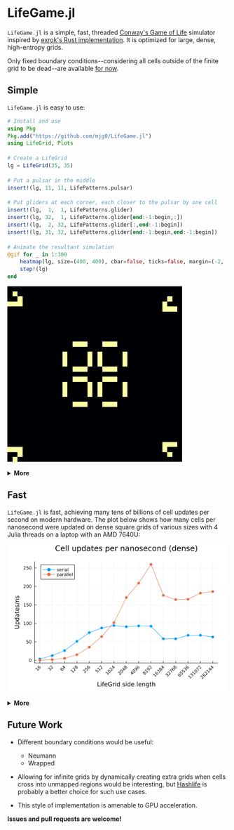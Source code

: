 # LifeGame.jl

`LifeGame.jl` is a simple, fast, threaded [Conway's Game of Life](https://en.wikipedia.org/wiki/Conway%27s_Game_of_Life) simulator inspired by [exrok's Rust implementation](https://github.com/exrok/game_of_life). It is optimized for large, dense, high-entropy grids.

Only fixed boundary conditions--considering all cells outside of the finite grid to be dead--are available [for now](#future-work).

## Simple

`LifeGame.jl` is easy to use:

```julia
# Install and use
using Pkg
Pkg.add("https://github.com/mjg0/LifeGame.jl")
using LifeGrid, Plots

# Create a LifeGrid
lg = LifeGrid(35, 35)

# Put a pulsar in the middle
insert!(lg, 11, 11, LifePatterns.pulsar)

# Put gliders at each corner, each closer to the pulsar by one cell
insert!(lg,  1,  1, LifePatterns.glider)
insert!(lg, 32,  1, LifePatterns.glider[end:-1:begin,:])
insert!(lg,  2, 32, LifePatterns.glider[:,end:-1:begin])
insert!(lg, 31, 32, LifePatterns.glider[end:-1:begin,end:-1:begin])

# Animate the resultant simulation
@gif for _ in 1:300
    heatmap(lg, size=(400, 400), cbar=false, ticks=false, margin=(-2, :mm))
    step!(lg)
end
```

![Life Animation](img/life-animation.gif)

**<details><summary>More</summary>**

You only really need to know 2 methods to use `LifeGame.jl`:

- The constructor:
  - `LifeGame(m, n)`: create an `m×n` grid devoid of life.
  - `LifeGame(grid)`: create a grid from `grid`, where non-zero or true cells are alive.
- `step!(lifegrid)`: update `lifegrid` once.

`LifeGrid`s are `AbstractArray`s, so you can index one as you would expect:

```julia
mygrid = LifeGrid([0 1 1 0
                   1 0 0 1
                   0 1 1 0])
mygrid[1, 1] # false
mygrid[1, 2] # true
mygrid[1, 3] = false # OK
mygrid[1, 4] = 1 # also OK
```

If you plan on adding many of the same pattern into a `LifeGrid`, it is most efficient to create a `LifePattern` once then `insert!` it multiple times:

```julia
mygrid = LifeGrid(1000, 2000)
mypattern = LifePattern([1 0 1 0 1 1 1
                         1 1 1 0 0 1 0
                         1 0 1 0 1 1 1])
for _ in 1:100
    I = CartesianIndex((rand(100:900), rand(100:1900)))
    insert!(mygrid, I, mypattern)
end
```

Some commonly used patterns are provided in the `LifePatterns` module.

</details>



## Fast

`LifeGame.jl` is fast, achieving many tens of billions of cell updates per second on modern hardware. The plot below shows how many cells per nanosecond were updated on dense square grids of various sizes with 4 Julia threads on a laptop with an AMD 7640U:

![Benchmark results, dense](img/benchmark-results-dense.png)

**<details><summary>More</summary>**

Sparse grids (where about 90% `128×62`-cell "chunks" of the grid are devoid of life) can be updated even faster:

![Benchmark results, sparse](img/benchmark-results-sparse.png)

Such performance is attained by packing 62 cells into 64-bit operands and updating them simultaneously using bitwise operations; see the extended help for `LifeGrid`, `LifeGame.updatedcluster`, and `LifeGame.stepraw!` for algorithm details.

The plots above were generated thus:

```julia
using LifeGame, BenchmarkTools, DataFrames, Plots

# DataFrame to hold benchmarking data
benchmarkdata = DataFrame(density=Symbol[], parallel=Bool[], sidelength=Int[],
                          meantime=Float64[])

# Test both serial and parallel speeds
for parallel in (false, true)
    # Warm up the CPU
    time1 = time()
    while time()-time1 < 60 # Give it a minute to warm up
        step!(LifeGrid(rand(Bool, 1000, 1000)), parallel=parallel)
    end

    # Run both sparse and dense benchmarks for many sizes
    for sidelen in 2 .^(4:18)
        # Force parallelism even when the default is to avoid it at small sizes
        chunklen = parallel ? min(128, cld(sidelen, Threads.nthreads())) : 128

        # Construct and sparsely fill the grid
        lg = LifeGrid(sidelen, sidelen)
        for i in 1:128*62*10:length(lg) # this will leave about 90% of chunks untouched
            lg[i:i+2] .= true # insert a blinker
        end

        # Get sparse results
        sparse_results = @benchmark step!($lg, parallel=$parallel, chunklength=$chunklen)
        push!(benchmarkdata, (:sparse, parallel, sidelen, mean(sparse_results.times)))

        # Densify the grid a bit; most chunks will now have several living cells
        i = rand(1:chunklen)
        while i < length(lg)-2
            lg[i:i+2] .= true # insert a blinker
            i += chunklen÷2 + rand(1:chunklen)
        end

        # Get dense results
        dense_results = @benchmark step!($lg, parallel=$parallel, chunklength=$chunklen)
        push!(benchmarkdata, (:dense, parallel, sidelen, mean(dense_results.times)))
    end
end

# Determine operations per nanosecond for each permutation
lengths = subset(benchmarkdata, :density=>d->d.==:dense, :parallel=>p->p.==true).sidelength
dense_serial_ops, sparse_serial_ops, dense_parallel_ops, sparse_parallel_ops = (
    lengths.^2 ./ subset(benchmarkdata, :density=>d->d.==density,
                                        :parallel=>p->p.==parallel).meantime
    for (density, parallel) in ((:dense,  false),
                                (:sparse, false),
                                (:dense,  true ),
                                (:sparse, true ))
)

# Plot timing data
for (density, serial_ops, parallel_ops) in (("dense", dense_serial_ops, dense_parallel_ops),
                                            ("sparse", sparse_serial_ops, sparse_parallel_ops))
    plot( lengths, serial_ops, title="Cell updates per nanosecond ($density)",
          label="serial", xlabel="LifeGrid side length", ylabel="Updates/ns",
          legend_position=:topleft, marker=:circle, markerstrokewidth=0,
          xscale=:log10, xticks=(lengths, lengths), xrotation=45,
          margin=(5, :mm), size=(600, 400))
    plot!(lengths, parallel_ops, label="parallel", marker=:circle, markerstrokewidth=0)
    png("benchmark-results-$density.png")
end
```

</details>



## Future Work

- Different boundary conditions would be useful:
  - Neumann
  - Wrapped

- Allowing for infinite grids by dynamically creating extra grids when cells cross into unmapped regions would be interesting, but [Hashlife](https://en.wikipedia.org/wiki/Hashlife) is probably a better choice for such use cases.

- This style of implementation is amenable to GPU acceleration.

**Issues and pull requests are welcome!**

